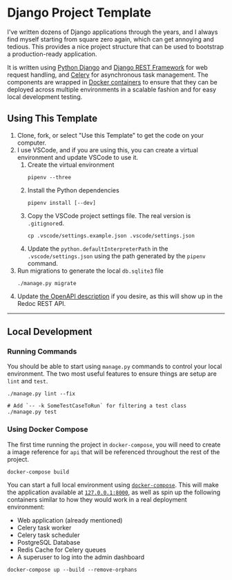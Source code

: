 # Django Project Template

I've written dozens of Django applications through the years, and I always find myself starting from
square zero again, which can get annoying and tedious. This provides a nice project structure that
can be used to bootstrap a production-ready application.

It is written using [Python Django][django] and [Django REST Framework][drf] for web request handling,
and [Celery][celery] for asynchronous task management. The components are wrapped in
[Docker containers][docker-overview] to ensure that they can be deployed across multiple environments
in a scalable fashion and for easy local development testing.

## Using This Template

1. Clone, fork, or select "Use this Template" to get the code on your computer.
2. I use VSCode, and if you are using this, you can create a virtual environment and update VSCode to use it.
   1. Create the virtual environment
      ```console
      pipenv --three
      ```
   1. Install the Python dependencies
      ```console
      pipenv install [--dev]
      ```
   1. Copy the VSCode project settings file. The real version is `.gitignore`d.
      ```console
      cp .vscode/settings.example.json .vscode/settings.json
      ```
   1. Update the `python.defaultInterpreterPath` in the `.vscode/settings.json` using the path generated by the `pipenv` command.
3. Run migrations to generate the local `db.sqlite3` file
   ```console
   ./manage.py migrate
   ```
4. Update [the OpenAPI description](./api/openapi/README.md) if you desire, as this will show up in the Redoc REST API.

---

## Local Development

### Running Commands

You should be able to start using `manage.py` commands to control your local environment. The
two most useful features to ensure things are setup are `lint` and `test`.

```console
./manage.py lint --fix
```

```console
# Add `-- -k SomeTestCaseToRun` for filtering a test class
./manage.py test
```

### Using Docker Compose

The first time running the project in `docker-compose`, you will need to create a image
reference for `api` that will be referenced throughout the rest of the project.

```console
docker-compose build
```

You can start a full local environment using [`docker-compose`][docker-overview]. This will make the
application available at [`127.0.0.1:8000`](http://127.0.0.1:8000), as well as spin up the following
containers similar to how they would work in a real deployment environment:

- Web application (already mentioned)
- Celery task worker
- Celery task scheduler
- PostgreSQL Database
- Redis Cache for Celery queues
- A superuser to log into the admin dashboard

```console
docker-compose up --build --remove-orphans
```

[celery]: https://docs.celeryproject.org/en/stable/
[django]: https://www.djangoproject.com/
[drf]: https://www.django-rest-framework.org/
[docker-overview]: https://docs.docker.com/get-started/overview/